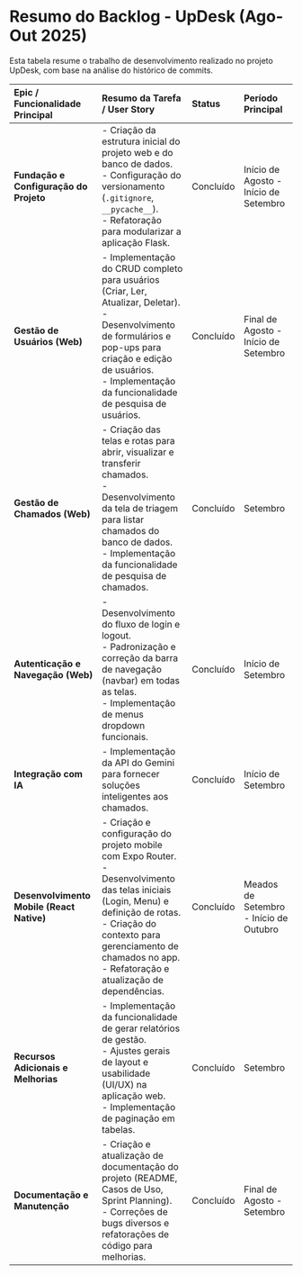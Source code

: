 # Resumo do Backlog - UpDesk (Ago-Out 2025)

Esta tabela resume o trabalho de desenvolvimento realizado no projeto UpDesk, com base na análise do histórico de commits.

| Epic / Funcionalidade Principal | Resumo da Tarefa / User Story | Status | Período Principal |
| :--- | :--- | :--- | :--- |
| **Fundação e Configuração do Projeto** | - Criação da estrutura inicial do projeto web e do banco de dados.<br>- Configuração do versionamento (`.gitignore`, `__pycache__`).<br>- Refatoração para modularizar a aplicação Flask. | Concluído | Início de Agosto - Início de Setembro |
| **Gestão de Usuários (Web)** | - Implementação do CRUD completo para usuários (Criar, Ler, Atualizar, Deletar).<br>- Desenvolvimento de formulários e pop-ups para criação e edição de usuários.<br>- Implementação da funcionalidade de pesquisa de usuários. | Concluído | Final de Agosto - Início de Setembro |
| **Gestão de Chamados (Web)** | - Criação das telas e rotas para abrir, visualizar e transferir chamados.<br>- Desenvolvimento da tela de triagem para listar chamados do banco de dados.<br>- Implementação da funcionalidade de pesquisa de chamados. | Concluído | Setembro |
| **Autenticação e Navegação (Web)** | - Desenvolvimento do fluxo de login e logout.<br>- Padronização e correção da barra de navegação (navbar) em todas as telas.<br>- Implementação de menus dropdown funcionais. | Concluído | Início de Setembro |
| **Integração com IA** | - Implementação da API do Gemini para fornecer soluções inteligentes aos chamados. | Concluído | Início de Setembro |
| **Desenvolvimento Mobile (React Native)** | - Criação e configuração do projeto mobile com Expo Router.<br>- Desenvolvimento das telas iniciais (Login, Menu) e definição de rotas.<br>- Criação do contexto para gerenciamento de chamados no app.<br>- Refatoração e atualização de dependências. | Concluído | Meados de Setembro - Início de Outubro |
| **Recursos Adicionais e Melhorias** | - Implementação da funcionalidade de gerar relatórios de gestão.<br>- Ajustes gerais de layout e usabilidade (UI/UX) na aplicação web.<br>- Implementação de paginação em tabelas. | Concluído | Setembro |
| **Documentação e Manutenção** | - Criação e atualização de documentação do projeto (README, Casos de Uso, Sprint Planning).<br>- Correções de bugs diversos e refatorações de código para melhorias. | Concluído | Final de Agosto - Setembro |
